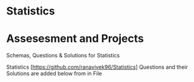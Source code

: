 # Statistics
# Assesesment and Projects
Schemas, Questions & Solutions for Statistics 

Statistics [https://github.com/ranavivek96/Statistics] 
Questions and their Solutions are added below from in File
